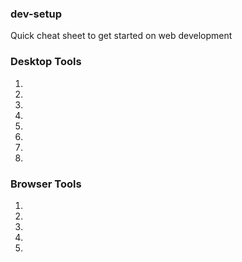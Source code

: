### dev-setup
Quick cheat sheet to get started on web development

### Desktop Tools
1. 
2. 
3. 
4. 
5. 
6.
7. 
8. 

### Browser Tools
1. 
2. 
3.
4.
5.
